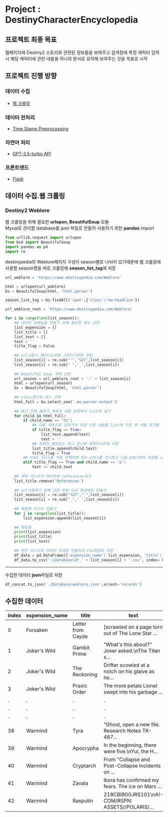 # Project : DestinyCharacterEncyclopedia

## 프로젝트 최종 목표

 웹페이지에 Destiny2 스토리와 관련된 정보들을 보여주고 검색창에 특정 캐릭터 입력시 해당 캐릭터에 관한 내용을 하나의 문서로 요약해 보여주는 것을 목표로 시작

## 프로젝트 진행 방향

### 데이터 수집
* [웹 크롤링](https://github.com/PaddingE/DestinyCharacterEncyclopedia/tree/main/Preprocessing/WEB_crawling)

### 데이터 전처리
* [Time Stamp Preprocessing](https://github.com/PaddingE/DestinyCharacterEncyclopedia/tree/main/Preprocessing/Time_stamp)

### 자연어 처리
* [GPT-3.5-turbo API](https://github.com/PaddingE/DestinyCharacterEncyclopedia/tree/main/NLP/summerization)

### 프론트엔드
* [Flask](https://github.com/PaddingE/DestinyCharacterEncyclopedia/tree/main/FrontEnd/Flask/flask_gpt)

## 데이터 수집.웹 크롤링
### Destiny2 Weblore

 웹 크롤링을 위해 필요한 **urlopen, BeautifulSoup** 모듈  
Mysql로 관리할 database를 json 파일로 만들어 사용하기 위한 **pandas** import
```python
from urllib.request import urlopen
from bs4 import BeautifulSoup
import pandas as pd
import re
```

destinypedia의 Weblore페이지 구성이 season별로 나뉘어 있기때문에 웹 크롤링에 사용할 season명을 따로 크롤링해 **season_list_tag**에 저장
```python
url_weblore = 'https://www.destinypedia.com/Weblore'

html = urlopen(url_weblore)
bs = BeautifulSoup(html, 'html.parser')

season_list_tag = bs.findAll('span',{'class':'mw-headline'})
```

```python
url_weblore_root = 'https://www.destinypedia.com/Weblore'

for i in range(len(list_season)):
    ## 데이터 프레임을 만들기 위해 필요한 변수 선언
    list_expension = []
    list_title = []
    list_text = []
    text = ''
    title_flag = False
    
    ## url사용시 에러나는부분 고처쓰기위한 부분
    list_season[i] = re.sub("'",'%27',list_season[i])
    list_season[i] = re.sub(" ",'_',list_season[i])
    
    ## beautiful soup 객체 선언
    url_season = url_weblore_root + ':' + list_season[i]
    html = urlopen(url_season)
    bs = BeautifulSoup(html, 'html.parser')
    
    ## class명으로 태그 선택
    html_full = bs.select_one('.mw-parser-output')
    
    ## 태그 안에 들어가 제목과 내용 분류해서 list에 넣기
    for child in html_full:
        if child.name == 'h2':
            ## 다음 제목으로 넘어가게 되면 이전 내용을 list에 저장 후 내용 초기화
            if title_flag == True:
                list_text.append(text)
                text = ''
            ## 제목이 들어있는 태그 만나면 제목리스트에 저장
            list_title.append(child.text)
            title_flag = True
        ## html_full을 처음 선택하면 있는 p태그를 건너뛰고 다음 p태그부터 저장할 내용 연결
        elif title_flag == True and child.name == 'p':
            text += child.text
    
    ## 제목 리스트의 마지막에 references제거         
    list_title.remove('References')
    
    ## url사용하기 위해 고친 부분 다시 원상태로 만들기
    list_season[i] = re.sub("%27","'",list_season[i])
    list_season[i] = re.sub("_",' ',list_season[i])
    
    ## 확장팩 리스트 만들기
    for j in range(len(list_title)):
        list_expension.append(list_season[i])
    
    ## 확인용    
    print(list_expension)
    print(list_title)
    print(list_text)
       
    ## 만든 리스트로 데이터 프레임 만들어서 csv파일로 저장 
    df_data = pd.DataFrame({'expension_name': list_expension, 'title': list_title, 'text':list_text})
    df_data.to_csv('.\Database\df_' + list_season[i] + '.csv', index= False)
```
---

수집한 데이터 **json**파일로 저장
```python
df_concat.to_json('./Database/weblore.json',orient='records')
```

## 수집한 데이터

|index|expension_name|title|text|
|----|----|----|----|
|0|Forsaken|Letter from Cayde|[scrawled on a page torn out of The Lone Star ...|
|1|Joker's Wild|Gambit Prime|"What's this about?" Joxer asked.\nThe Titan s...|
|2|Joker's Wild|The Reckoning|Drifter scowled at a notch on his glaive as he...|
|3|Joker's Wild|Praxic Order|The more petals Lionel swept into his garbage ...|
|.|.|.|.|
|.|.|.|.|
|.|.|.|.|
|38|Warmind|Tyra|"Ghost, open a new file. Research Notes TK-487...|
|39|Warmind|Apocrypha|In the beginning, there were five.\nYul, the H...|
|40|Warmind|Cryptarch|From "Collapse and Post-Collapse Incidents on ...|
|41|Warmind|Zavala|Ikora has confirmed my fears. The ice on Mars ...|
|42|Warmind|Rasputin|218CBI800JRS101\nAI-COM/RSPN: ASSETS//POLARIS/...|

